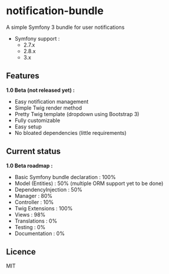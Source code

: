 # notification-bundle
A simple Symfony 3 bundle for user notifications
* Symfony support :
  * 2.7.x
  * 2.8.x
  * 3.x

## Features

__1.0 Beta (not released yet) :__

- Easy notification management
- Simple Twig render method
- Pretty Twig template (dropdown using Bootstrap 3)
- Fully customizable
- Easy setup
- No bloated dependencies (little requirements)

## Current status

__1.0 Beta roadmap :__

- Basic Symfony bundle declaration : 100%
- Model (Entities) : 50% (multiple ORM support yet to be done)
- DependencyInjection : 50%
- Manager : 80%
- Controller : 10%
- Twig Extensions : 100%
- Views : 98%
- Translations : 0%
- Testing : 0%
- Documentation : 0%

## Licence
MIT
